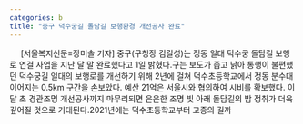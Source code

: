 ```yaml
---
categories: b
title: "중구 덕수궁길 돌담길 보행환경 개선공사 완료"
---
```

&nbsp;&nbsp;&nbsp;&nbsp; [서울복지신문=장미솔 기자] 중구(구청장 김길성)는 정동 일대 덕수궁 돌담길 보행로 연결 사업을 지난 달 말 완료했다고 1일 밝혔다.구는 보도가 좁고 낡아 통행이 불편했던 덕수궁길 일대의 보행로를 개선하기 위해 2년에 걸쳐 덕수초등학교에서 정동 분수대 이어지는 0.5km 구간을 손보았다. 예산 21억은 서울시와 협의하여 시비를 확보했다. 이달 초 경관조명 개선공사까지 마무리되면 은은한 조명 빛 아래 돌담길의 밤 정취가 더욱 깊어질 것으로 기대된다.2021년에는 덕수초등학교부터 고종의 길까